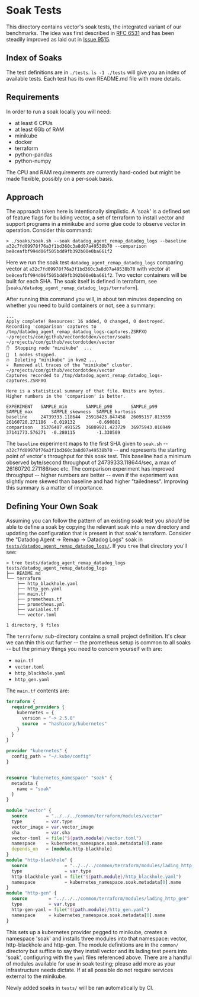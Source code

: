 # Soak Tests

This directory contains vector's soak tests, the integrated variant of our
benchmarks. The idea was first described in [RFC
6531](../rfcs/2021-02-23-6531-performance-testing.md) and has been steadily
improved as laid out in [Issue
9515](https://github.com/vectordotdev/vector/issues/9515).

## Index of Soaks

The test definitions are in `./tests`. `ls -1 ./tests` will give you an index of
available tests. Each test has its own README.md file with more details.

## Requirements

In order to run a soak locally you will need:

* at least 6 CPUs
* at least 6Gb of RAM
* minikube
* docker
* terraform
* python-pandas
* python-numpy

The CPU and RAM requirements are currently hard-coded but might be made
flexible, possibly on a per-soak basis.

## Approach

The approach taken here is intentionally simplistic. A 'soak' is a defined set
of feature flags for building vector, a set of terraform to install vector and
support programs in a minikube and some glue code to observe vector in
operation. Consider this command:

```shell
> ./soaks/soak.sh --soak datadog_agent_remap_datadog_logs --baseline a32c7fd09978f76a3f1bd360c3a8d07a49538b70 --comparison be8ceafbf994d06f505bdd9fb392b00e0ba661f2
```

Here we run the soak test `datadog_agent_remap_datadog_logs` comparing vector at
`a32c7fd09978f76a3f1bd360c3a8d07a49538b70` with vector at
`be8ceafbf994d06f505bdd9fb392b00e0ba661f2`. Two vector containers will be built
for each SHA. The soak itself is defined in terraform, see
[`soaks/datadog_agent_remap_datadog_logs/terraform`].

After running this command you will, in about ten minutes depending on whether
you need to build containers or not, see a summary:

```shell
...
Apply complete! Resources: 16 added, 0 changed, 0 destroyed.
Recording 'comparison' captures to /tmp/datadog_agent_remap_datadog_logs-captures.ZSRFXO
~/projects/com/github/vectordotdev/vector/soaks ~/projects/com/github/vectordotdev/vector
✋  Stopping node "minikube"  ...
🛑  1 nodes stopped.
🔥  Deleting "minikube" in kvm2 ...
💀  Removed all traces of the "minikube" cluster.
~/projects/com/github/vectordotdev/vector
Captures recorded to /tmp/datadog_agent_remap_datadog_logs-captures.ZSRFXO

Here is a statistical summary of that file. Units are bytes.
Higher numbers in the 'comparison' is better.

EXPERIMENT   SAMPLE_min       SAMPLE_p90       SAMPLE_p99       SAMPLE_max       SAMPLE_skewness  SAMPLE_kurtosis
baseline     24739333.118644  25918423.847458  26095157.813559  26160720.271186  -0.019132        -0.690881
comparison   35376407.491525  36809921.423729  36975943.016949  37141773.576271  -0.280115        -1.330509
```

The `baseline` experiment maps to the first SHA given to `soak.sh` --
`a32c7fd09978f76a3f1bd360c3a8d07a49538b70` -- and represents the starting point
of vector's throughput for this soak test. This baseline had a minimum observed
byte/second throughput of 24739333.118644/sec, a max of 26160720.271186/sec
etc. The comparison experiment has improved throughput -- higher numbers are
better -- even if the experiment was slightly more skewed than baseline and had
higher "tailedness". Improving this summary is a matter of importance.

## Defining Your Own Soak

Assuming you can follow the pattern of an existing soak test you _should_ be
able to define a soak by copying the relevant soak into a new directory and
updating the configuration that is present in that soak's terraform. Consider
the "Datadog Agent -> Remap -> Datadog Logs" soak in
[`tests/datadog_agent_remap_datadog_logs/`](tests/datadog_agent_remap_datadog_logs/). If you
`tree` that directory you'll see:

```shell
> tree tests/datadog_agent_remap_datadog_logs
tests/datadog_agent_remap_datadog_logs
├── README.md
└── terraform
    ├── http_blackhole.yaml
    ├── http_gen.yaml
    ├── main.tf
    ├── prometheus.tf
    ├── prometheus.yml
    ├── variables.tf
    └── vector.toml

1 directory, 9 files
```

The `terraform/` sub-directory contains a small project definition. It's clear
we can thin this out further -- the prometheus setup is common to all soaks --
but the primary things you need to concern yourself with are:

* `main.tf`
* `vector.toml`
* `http_blackhole.yaml`
* `http_gen.yaml`

The `main.tf` contents are:

```terraform
terraform {
  required_providers {
    kubernetes = {
      version = "~> 2.5.0"
      source  = "hashicorp/kubernetes"
    }
  }
}

provider "kubernetes" {
  config_path = "~/.kube/config"
}


resource "kubernetes_namespace" "soak" {
  metadata {
    name = "soak"
  }
}

module "vector" {
  source       = "../../../common/terraform/modules/vector"
  type         = var.type
  vector_image = var.vector_image
  sha          = var.sha
  vector-toml  = file("${path.module}/vector.toml")
  namespace    = kubernetes_namespace.soak.metadata[0].name
  depends_on   = [module.http-blackhole]
}
module "http-blackhole" {
  source              = "../../../common/terraform/modules/lading_http_blackhole"
  type                = var.type
  http-blackhole-yaml = file("${path.module}/http_blackhole.yaml")
  namespace           = kubernetes_namespace.soak.metadata[0].name
}
module "http-gen" {
  source        = "../../../common/terraform/modules/lading_http_gen"
  type          = var.type
  http-gen-yaml = file("${path.module}/http_gen.yaml")
  namespace     = kubernetes_namespace.soak.metadata[0].name
}
```

This sets up a kubernetes provider pegged to minikube, creates a namespace
'soak' and installs three modules into that namespace: vector, http-blackhole
and http-gen. The module definitions are in the `common/` directory but suffice
to say they install vector and its lading test peers into 'soak', configuring
with the `yaml` files referenced above. There are a handful of modules available
for use in soak testing; please add more as your infrastructure needs
dictate. If at all possible do not require services external to the minikube.

Newly added soaks in `tests/` will be ran automatically by CI.
